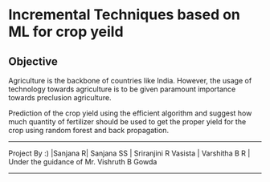 # Incremental Techniques based on ML for crop yeild 

## Objective
Agriculture is the backbone of countries like India. However, the usage of technology towards
agriculture is to be given paramount importance towards preclusion agriculture.

Prediction of the crop yield using the efficient algorithm and suggest how much quantity of
fertilizer should be used to get the proper yield for the crop using random forest and back
propagation.

___
Project By :)
|Sanjana R| Sanjana SS | Sriranjini R Vasista | Varshitha B R | 
Under the guidance of Mr. Vishruth B Gowda 
___


